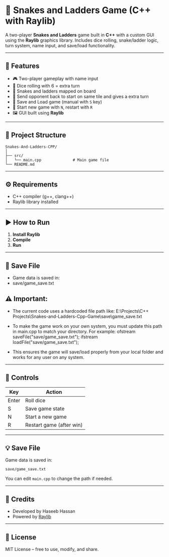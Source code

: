 # 🎲 Snakes and Ladders Game (C++ with Raylib)

A two-player **Snakes and Ladders** game built in **C++** with a custom GUI using the **Raylib** graphics library. Includes dice rolling, snake/ladder logic, turn system, name input, and save/load functionality.

---

## 📌 Features

- 🎮 Two-player gameplay with name input  
- 🎲 Dice rolling with 6 = extra turn  
- 🐍 Snakes and ladders mapped on board  
- 🔁 Send opponent back to start on same tile and gives a extra turn 
- 💾 Save and Load game (manual with `S` key)  
- 🔄 Start new game with `N`, restart with `R`  
- 🖼️ GUI built using **Raylib**

---

## 📁 Project Structure

```
Snakes-And-Ladders-CPP/
│
├── src/
│   └── main.cpp              # Main game file
└── README.md
```

---

## ⚙️ Requirements

- C++ compiler (g++, clang++)
- Raylib library installed

---

## ▶️ How to Run


1. **Install Raylib**
2. **Compile**
3. **Run**

---

## 💾 Save File

- Game data is saved in:
- save/game_save.txt

## ⚠️ Important:

- The current code uses a hardcoded file path like:
E:\\Projects\\C++  Projects\\Snakes-and-Ladders-Cpp-Game\\save\\game_save.txt

- To make the game work on your own system, you must update this path in main.cpp to match your directory. For example:
ofstream saveFile("save/game_save.txt");
ifstream loadFile("save/game_save.txt");

- This ensures the game will save/load properly from your local folder and works for any user on any system.

---

## 💾 Controls

| Key     | Action               |
|---------|----------------------|
| Enter   | Roll dice            |
| S       | Save game state      |
| N       | Start a new game     |
| R       | Restart game (after win) |

---

## 💡 Save File

Game data is saved in:

```
save/game_save.txt
```

You can edit `main.cpp` to change the path if needed.

---


## 🙌 Credits

- Developed by Haseeb Hassan  
- Powered by [Raylib](https://www.raylib.com/)

---

## 📄 License

MIT License – free to use, modify, and share.
